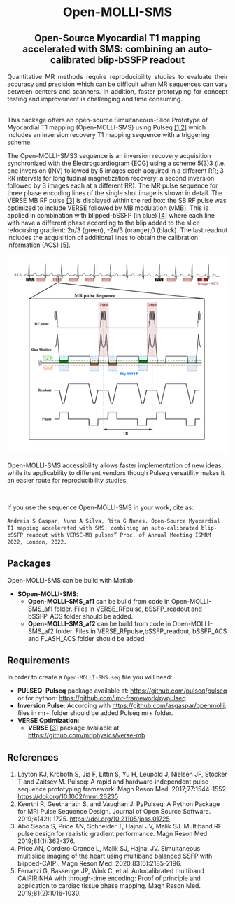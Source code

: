 #   <div align="center">  Open-MOLLI-SMS </div>
##  <div align="center"> Open-Source Myocardial T1 mapping accelerated with SMS: combining an auto-calibrated blip-bSSFP readout


<div align="justify"> Quantitative MR methods require reproducibility studies to evaluate their accuracy and precision which can be difficult when MR sequences can vary between centers and scanners. In addition, faster prototyping for concept testing and improvement is challenging and time consuming.</div>

<br/>

This package offers an open-source Simultaneous-Slice Prototype of Myocardial T1 mapping (Open-MOLLI-SMS) using Pulseq [[1,2]](#references) which includes an inversion recovery T1 mapping sequence with a triggering scheme. 

The Open-MOLLI-SMS3 sequence is an inversion recovery acquisition synchronized with the Electrogcardiogram (ECG) using a scheme 5(3)3 (i.e. one inversion (INV) followed by 5 images each acquired in a different RR; 3 RR intervals for longitudinal magnetization recovery; a second inversion followed by 3 images each at a different RR). The MR pulse sequence for three phase encoding lines of the single shot image is shown in detail. The VERSE MB RF pulse [[3]](#references) is displayed within the red box: the SB RF pulse was optimized to include VERSE followed by MB modulation (vMB). This is applied in combination with blipped-bSSFP (in blue) [[4]](#references) where each line with have a different phase according to the blip added to the slice refocusing gradient: 2π/3 (green), -2π/3 (orange),0 (black). The last readout includes the acquisition of additional lines to obtain the calibration information (ACS) [[5]](#references).


<p align="center">
<img src="C5_Scheme_all_lines_white_background.png"/>
</p>

Open-MOLLI-SMS accessibility allows faster implementation of new ideas, while its applicability to different vendors though Pulseq versatility makes it an easier route for reproducibility studies. 

<br/>

If you use the sequence Open-MOLLI-SMS in your work, cite as:

```
Andreia S Gaspar, Nuno A Silva, Rita G Nunes. Open-Source Myocardial T1 mapping accelerated with SMS: combining an auto-calibrated blip-bSSFP readout with VERSE-MB pulses” Proc. of Annual Meeting ISMRM 2022, London, 2022.
```

## Packages
Open-MOLLI-SMS can be build with Matlab: 
*  **SOpen-MOLLI-SMS**: 
	* **Open-MOLLI-SMS_af1**  can be build from code in Open-MOLLI-SMS_af1 folder. Files in VERSE_RFpulse, bSSFP_readout and bSSFP_ACS folder should be added. 
	* **Open-MOLLI-SMS_af2**  can be build from code in Open-MOLLI-SMS_af2 folder. Files in VERSE_RFpulse,bSSFP_readout, bSSFP_ACS and FLASH_ACS folder should be added. 


## Requirements
In order to create a `Open-MOLLI-SMS.seq` file you will need: 
*  **PULSEQ**:  **Pulseq** package available at: https://github.com/pulseq/pulseq or for python: https://github.com/imr-framework/pypulseq 
*  **Inversion Pulse**: According with  https://github.com/asgaspar/openmolli, files in mr+ folder should be added Pulseq mr+ folder. 
*   **VERSE Optimization**:  
	* **VERSE** [[3]](#references)  package available at: https://github.com/mriphysics/verse-mb



## References
1. Layton KJ, Kroboth S, Jia F, Littin S, Yu H, Leupold J, Nielsen JF, Stöcker T and Zaitsev M. Pulseq: A rapid and hardware‐independent pulse sequence prototyping framework. Magn Reson Med. 2017;77:1544-1552. https://doi.org/10.1002/mrm.26235
2. Keerthi R, Geethanath S, and Vaughan J. PyPulseq: A Python Package for MRI Pulse Sequence Design. Journal of Open Source Software. 2019;4(42): 1725. https://doi.org/10.21105/joss.01725
3. Abo Seada S, Price AN, Schneider T, Hajnal JV, Malik SJ. Multiband RF pulse design for realistic gradient performance. Magn Reson Med. 2019;81(1):362-376.
4. Price AN, Cordero-Grande L, Malik SJ, Hajnal JV. Simultaneous multislice imaging of the heart using multiband balanced SSFP with blipped-CAIPI. Magn Reson Med. 2020;83(6):2185-2196.
5. Ferrazzi G, Bassenge JP, Wink C, et al. Autocalibrated multiband CAIPIRINHA with through-time encoding: Proof of principle and application to cardiac tissue phase mapping. Magn Reson Med. 2019;81(2):1016-1030.
